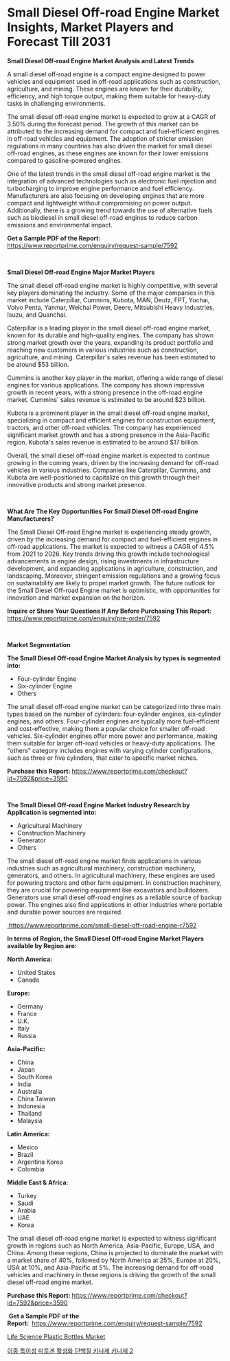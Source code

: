 <p><h1>Small Diesel Off-road Engine Market Insights, Market Players and Forecast Till 2031</h1></p><p><strong>Small Diesel Off-road Engine Market Analysis and Latest Trends</strong></p>
<p><p>A small diesel off-road engine is a compact engine designed to power vehicles and equipment used in off-road applications such as construction, agriculture, and mining. These engines are known for their durability, efficiency, and high torque output, making them suitable for heavy-duty tasks in challenging environments.</p><p>The small diesel off-road engine market is expected to grow at a CAGR of 3.50% during the forecast period. The growth of this market can be attributed to the increasing demand for compact and fuel-efficient engines in off-road vehicles and equipment. The adoption of stricter emission regulations in many countries has also driven the market for small diesel off-road engines, as these engines are known for their lower emissions compared to gasoline-powered engines.</p><p>One of the latest trends in the small diesel off-road engine market is the integration of advanced technologies such as electronic fuel injection and turbocharging to improve engine performance and fuel efficiency. Manufacturers are also focusing on developing engines that are more compact and lightweight without compromising on power output. Additionally, there is a growing trend towards the use of alternative fuels such as biodiesel in small diesel off-road engines to reduce carbon emissions and environmental impact.</p></p>
<p><strong>Get a Sample PDF of the Report:&nbsp;</strong> <a href="https://www.reportprime.com/enquiry/request-sample/7592">https://www.reportprime.com/enquiry/request-sample/7592</a></p>
<p>&nbsp;</p>
<p><strong>Small Diesel Off-road Engine Major Market Players</strong></p>
<p><p>The small diesel off-road engine market is highly competitive, with several key players dominating the industry. Some of the major companies in this market include Caterpillar, Cummins, Kubota, MAN, Deutz, FPT, Yuchai, Volvo Penta, Yanmar, Weichai Power, Deere, Mitsubishi Heavy Industries, Isuzu, and Quanchai.</p><p>Caterpillar is a leading player in the small diesel off-road engine market, known for its durable and high-quality engines. The company has shown strong market growth over the years, expanding its product portfolio and reaching new customers in various industries such as construction, agriculture, and mining. Caterpillar's sales revenue has been estimated to be around $53 billion.</p><p>Cummins is another key player in the market, offering a wide range of diesel engines for various applications. The company has shown impressive growth in recent years, with a strong presence in the off-road engine market. Cummins' sales revenue is estimated to be around $23 billion.</p><p>Kubota is a prominent player in the small diesel off-road engine market, specializing in compact and efficient engines for construction equipment, tractors, and other off-road vehicles. The company has experienced significant market growth and has a strong presence in the Asia-Pacific region. Kubota's sales revenue is estimated to be around $17 billion.</p><p>Overall, the small diesel off-road engine market is expected to continue growing in the coming years, driven by the increasing demand for off-road vehicles in various industries. Companies like Caterpillar, Cummins, and Kubota are well-positioned to capitalize on this growth through their innovative products and strong market presence.</p></p>
<p>&nbsp;</p>
<p><strong>What Are The Key Opportunities For Small Diesel Off-road Engine Manufacturers?</strong></p>
<p><p>The Small Diesel Off-road Engine market is experiencing steady growth, driven by the increasing demand for compact and fuel-efficient engines in off-road applications. The market is expected to witness a CAGR of 4.5% from 2021 to 2026. Key trends driving this growth include technological advancements in engine design, rising investments in infrastructure development, and expanding applications in agriculture, construction, and landscaping. Moreover, stringent emission regulations and a growing focus on sustainability are likely to propel market growth. The future outlook for the Small Diesel Off-road Engine market is optimistic, with opportunities for innovation and market expansion on the horizon.</p></p>
<p><strong>Inquire or Share Your Questions If Any Before Purchasing This Report:</strong> <a href="https://www.reportprime.com/enquiry/pre-order/7592">https://www.reportprime.com/enquiry/pre-order/7592</a></p>
<p>&nbsp;</p>
<p><strong>Market Segmentation</strong></p>
<p><strong>The Small Diesel Off-road Engine Market Analysis by types is segmented into:</strong></p>
<p><ul><li>Four-cylinder Engine</li><li>Six-cylinder Engine</li><li>Others</li></ul></p>
<p><p>The small diesel off-road engine market can be categorized into three main types based on the number of cylinders: four-cylinder engines, six-cylinder engines, and others. Four-cylinder engines are typically more fuel-efficient and cost-effective, making them a popular choice for smaller off-road vehicles. Six-cylinder engines offer more power and performance, making them suitable for larger off-road vehicles or heavy-duty applications. The "others" category includes engines with varying cylinder configurations, such as three or five cylinders, that cater to specific market niches.</p></p>
<p><strong>Purchase this Report:&nbsp;</strong><a href="https://www.reportprime.com/checkout?id=7592&price=3590">https://www.reportprime.com/checkout?id=7592&price=3590</a></p>
<p>&nbsp;</p>
<p><strong>The Small Diesel Off-road Engine Market Industry Research by Application is segmented into:</strong></p>
<p><ul><li>Agricultural Machinery</li><li>Construction Machinery</li><li>Generator</li><li>Others</li></ul></p>
<p><p>The small diesel off-road engine market finds applications in various industries such as agricultural machinery, construction machinery, generators, and others. In agricultural machinery, these engines are used for powering tractors and other farm equipment. In construction machinery, they are crucial for powering equipment like excavators and bulldozers. Generators use small diesel off-road engines as a reliable source of backup power. The engines also find applications in other industries where portable and durable power sources are required.</p></p>
<p><a href="https://www.reportprime.com/small-diesel-off-road-engine-r7592">&nbsp;https://www.reportprime.com/small-diesel-off-road-engine-r7592</a></p>
<p><strong>In terms of Region, the Small Diesel Off-road Engine Market Players available by Region are:</strong></p>
<p>
    <p> <strong> North America: </strong>
        <ul>
            <li>United States</li>
            <li>Canada</li>
        </ul>
        </p> 
    <p> <strong> Europe: </strong>
        <ul>
            <li>Germany</li>
            <li>France</li>
            <li>U.K.</li>
            <li>Italy</li>
            <li>Russia</li>
        </ul>
        </p> 
    <p> <strong> Asia-Pacific: </strong>
        <ul>
            <li>China</li>
            <li>Japan</li>
            <li>South Korea</li>
            <li>India</li>
            <li>Australia</li>
            <li>China Taiwan</li>
            <li>Indonesia</li>
            <li>Thailand</li>
            <li>Malaysia</li>
        </ul>
        </p> 
    <p> <strong> Latin America: </strong>
        <ul>
            <li>Mexico</li>
            <li>Brazil</li>
            <li>Argentina Korea</li>
            <li>Colombia</li>
        </ul>
        </p> 
    <p> <strong> Middle East & Africa: </strong>
        <ul>
            <li>Turkey</li>
            <li>Saudi</li>
            <li>Arabia</li>
            <li>UAE</li>
            <li>Korea</li>
        </ul>
    </p>
    </p>
<p><p>The small diesel off-road engine market is expected to witness significant growth in regions such as North America, Asia-Pacific, Europe, USA, and China. Among these regions, China is projected to dominate the market with a market share of 40%, followed by North America at 25%, Europe at 20%, USA at 10%, and Asia-Pacific at 5%. The increasing demand for off-road vehicles and machinery in these regions is driving the growth of the small diesel off-road engine market.</p></p>
<p><strong>Purchase this Report: </strong><a href="https://www.reportprime.com/checkout?id=7592&price=3590">https://www.reportprime.com/checkout?id=7592&price=3590</a></p>
<p>&nbsp;<strong>Get a Sample PDF of the Report:&nbsp;&nbsp;</strong><a href="https://www.reportprime.com/enquiry/request-sample/7592">https://www.reportprime.com/enquiry/request-sample/7592</a></p>
<p><strong></strong></p>
<p><p><a href="https://medium.com/@lavernacole31/life-science-plastic-bottles-market-share-market-analysis-growth-trends-forecasts-for-period-baef1196e6cd">Life Science Plastic Bottles Market</a></p><p><a href="https://github.com/plelbej847484502/Market-Research-Report-List-4/blob/main/7293995104973.md">이중 특이성 미토겐 활성화 단백질 키나제 키나제 2</a></p></p>